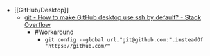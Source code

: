 - [[GitHub/Desktop]]
	- [git - How to make GitHub desktop use ssh by default? - Stack Overflow](https://stackoverflow.com/questions/79583325/how-to-make-github-desktop-use-ssh-by-default?utm_source=chatgpt.com)
		- #Workaround
			- `git config --global url."git@github.com:".insteadOf "https://github.com/"`